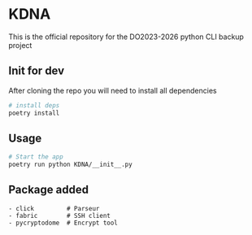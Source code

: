 # KDNA

This is the official repository for the DO2023-2026 python CLI backup project

## Init for dev

After cloning the repo you will need to install all dependencies

```bash
# install deps
poetry install
```

## Usage

```bash
# Start the app
poetry run python KDNA/__init__.py
```

## Package added
    - click         # Parseur
    - fabric        # SSH client
    - pycryptodome  # Encrypt tool